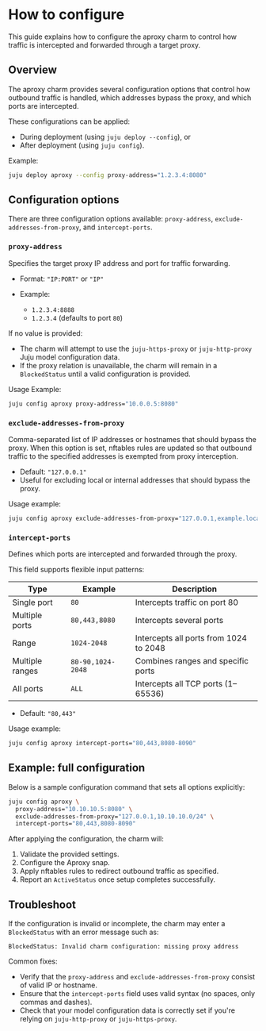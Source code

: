 # How to configure

This guide explains how to configure the aproxy charm to control how traffic is intercepted and forwarded through a target proxy.

## Overview

The aproxy charm provides several configuration options that control how outbound traffic is handled, which addresses bypass the proxy, and which ports are intercepted.

These configurations can be applied:

- During deployment (using `juju deploy --config`), or
- After deployment (using `juju config`).

Example:

```bash
juju deploy aproxy --config proxy-address="1.2.3.4:8080"
```

## Configuration options

There are three configuration options available: `proxy-address`, `exclude-addresses-from-proxy`, and `intercept-ports`.

### `proxy-address`

Specifies the target proxy IP address and port for traffic forwarding.

- Format: `"IP:PORT"` or `"IP"`
- Example:

  - `1.2.3.4:8888`
  - `1.2.3.4` (defaults to port `80`)

If no value is provided:

- The charm will attempt to use the `juju-https-proxy` or `juju-http-proxy` Juju model configuration data.
- If the proxy relation is unavailable, the charm will remain in a `BlockedStatus` until a valid configuration is provided.

Usage Example:

```bash
juju config aproxy proxy-address="10.0.0.5:8080"
```

### `exclude-addresses-from-proxy`

Comma-separated list of IP addresses or hostnames that should bypass the proxy. When this option is set, nftables rules are updated so that outbound traffic to the specified addresses is exempted from proxy interception.

- Default: `"127.0.0.1"`
- Useful for excluding local or internal addresses that should bypass the proxy.

Usage example:

```bash
juju config aproxy exclude-addresses-from-proxy="127.0.0.1,example.local"
```

### `intercept-ports`

Defines which ports are intercepted and forwarded through the proxy.

This field supports flexible input patterns:

<!-- vale Canonical.013-Spell-out-numbers-below-10 = NO -->

| Type            | Example           | Description                            |
| --------------- | ----------------- | -------------------------------------- |
| Single port     | `80`              | Intercepts traffic on port 80          |
| Multiple ports  | `80,443,8080`     | Intercepts several ports               |
| Range           | `1024-2048`       | Intercepts all ports from 1024 to 2048 |
| Multiple ranges | `80-90,1024-2048` | Combines ranges and specific ports     |
| All ports       | `ALL`             | Intercepts all TCP ports (1–65536)     |

<!-- vale Canonical.013-Spell-out-numbers-below-10 = YES -->

- Default: `"80,443"`

Usage example:

```bash
juju config aproxy intercept-ports="80,443,8080-8090"
```

## Example: full configuration

Below is a sample configuration command that sets all options explicitly:

```bash
juju config aproxy \
  proxy-address="10.10.10.5:8080" \
  exclude-addresses-from-proxy="127.0.0.1,10.10.10.0/24" \
  intercept-ports="80,443,8080-8090"
```

After applying the configuration, the charm will:

1. Validate the provided settings.
2. Configure the Aproxy snap.
3. Apply nftables rules to redirect outbound traffic as specified.
4. Report an `ActiveStatus` once setup completes successfully.

## Troubleshoot

If the configuration is invalid or incomplete, the charm may enter a `BlockedStatus` with an error message such as:

```
BlockedStatus: Invalid charm configuration: missing proxy address
```

Common fixes:

- Verify that the `proxy-address` and `exclude-addresses-from-proxy` consist of valid IP or hostname.
- Ensure that the `intercept-ports` field uses valid syntax (no spaces, only commas and dashes).
- Check that your model configuration data is correctly set if you're relying on `juju-http-proxy` or `juju-https-proxy`.
